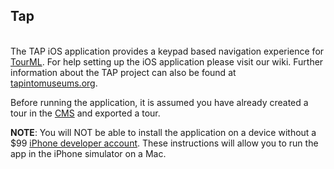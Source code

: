 Tap
--------
<br>
The TAP iOS application provides a keypad based navigation experience for <a href="http://www.tapintomuseums.org/tourml">TourML</a>. For help setting up the iOS application please visit our wiki. Further information about the TAP project can also be found at <a href="http://www.tapintomuseums.org">tapintomuseums.org</a>. 

Before running the application, it is assumed you have already created a tour in the <a href="https://github.com/IMAmuseum/tap-cms">CMS</a> and exported a tour.

**NOTE**: You will NOT be able to install the application on a device without a $99 <a href="https://developer.apple.com/programs/ios/">iPhone developer account</a>. These instructions will allow you to run the app in the iPhone simulator on a Mac.
